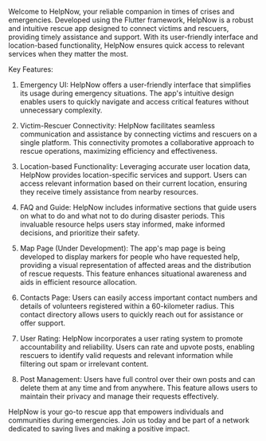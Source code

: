 Welcome to HelpNow, your reliable companion in times of crises and emergencies. Developed using the Flutter framework, HelpNow is a robust and intuitive rescue app designed to connect victims and rescuers, providing timely assistance and support. With its user-friendly interface and location-based functionality, HelpNow ensures quick access to relevant services when they matter the most.

Key Features:

1. Emergency UI: HelpNow offers a user-friendly interface that simplifies its usage during emergency situations. The app's intuitive design enables users to quickly navigate and access critical features without unnecessary complexity.

2. Victim-Rescuer Connectivity: HelpNow facilitates seamless communication and assistance by connecting victims and rescuers on a single platform. This connectivity promotes a collaborative approach to rescue operations, maximizing efficiency and effectiveness.

3. Location-based Functionality: Leveraging accurate user location data, HelpNow provides location-specific services and support. Users can access relevant information based on their current location, ensuring they receive timely assistance from nearby resources.

4. FAQ and Guide: HelpNow includes informative sections that guide users on what to do and what not to do during disaster periods. This invaluable resource helps users stay informed, make informed decisions, and prioritize their safety.

5. Map Page (Under Development): The app's map page is being developed to display markers for people who have requested help, providing a visual representation of affected areas and the distribution of rescue requests. This feature enhances situational awareness and aids in efficient resource allocation.

6. Contacts Page: Users can easily access important contact numbers and details of volunteers registered within a 60-kilometer radius. This contact directory allows users to quickly reach out for assistance or offer support.

7. User Rating: HelpNow incorporates a user rating system to promote accountability and reliability. Users can rate and upvote posts, enabling rescuers to identify valid requests and relevant information while filtering out spam or irrelevant content.

8. Post Management: Users have full control over their own posts and can delete them at any time and from anywhere. This feature allows users to maintain their privacy and manage their requests effectively.

HelpNow is your go-to rescue app that empowers individuals and communities during emergencies. Join us today and be part of a network dedicated to saving lives and making a positive impact.

